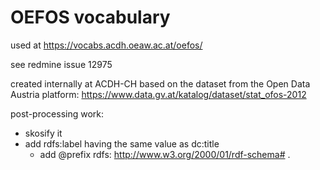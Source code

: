 # OEFOS vocabulary

used at https://vocabs.acdh.oeaw.ac.at/oefos/

see redmine issue 12975

created internally at ACDH-CH based on the dataset from the Open Data Austria platform: https://www.data.gv.at/katalog/dataset/stat_ofos-2012

post-processing work:
* skosify it
* add rdfs:label having the same value as dc:title
  * add @prefix rdfs: <http://www.w3.org/2000/01/rdf-schema#> .


